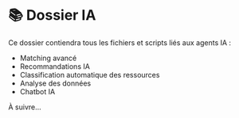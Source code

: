 # 📚 Dossier IA

Ce dossier contiendra tous les fichiers et scripts liés aux agents IA :
- Matching avancé
- Recommandations IA
- Classification automatique des ressources
- Analyse des données
- Chatbot IA

À suivre...
